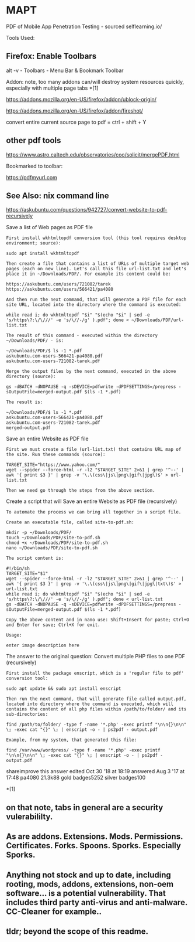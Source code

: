 # MAPT

PDF of Mobile App Penetration Testing - sourced selflearning.io/

Tools Used:

## Firefox: Enable Toolbars
alt -v - Toolbars - Menu Bar & Bookmark Toolbar

Addon: note, too many addons can/will destroy system resources quickly, especially with multiple page tabs *[1]

https://addons.mozilla.org/en-US/firefox/addon/ublock-origin/

https://addons.mozilla.org/en-US/firefox/addon/fireshot/

convert entire current source page to pdf = ctrl + shift + Y


## other pdf tools

https://www.astro.caltech.edu/observatories/coo/solicit/mergePDF.html

Bookmarked to toolbar:

https://pdfmyurl.com



## See Also: nix command line 

https://askubuntu.com/questions/942727/convert-website-to-pdf-recursively


Save a list of Web pages as PDF file

    First install wkhtmltopdf conversion tool (this tool requires desktop environment; source):

    sudo apt install wkhtmltopdf 

    Then create a file that contains a list of URLs of multiple target web pages (each on new line). Let's call this file url-list.txt and let's place it in ~/Downloads/PDF/. For example its content could be:

    https://askubuntu.com/users/721082/tarek
    https://askubuntu.com/users/566421/pa4080

    And then run the next command, that will generate a PDF file for each site URL, located into the directory where the command is executed:

    while read i; do wkhtmltopdf "$i" "$(echo "$i" | sed -e 's/https\?:\/\///' -e 's/\//-/g' ).pdf"; done < ~/Downloads/PDF/url-list.txt

    The result of this command - executed within the directory ~/Downloads/PDF/ - is:

    ~/Downloads/PDF/$ ls -1 *.pdf
    askubuntu.com-users-566421-pa4080.pdf
    askubuntu.com-users-721082-tarek.pdf

    Merge the output files by the next command, executed in the above directory (source):

    gs -dBATCH -dNOPAUSE -q -sDEVICE=pdfwrite -dPDFSETTINGS=/prepress -sOutputFile=merged-output.pdf $(ls -1 *.pdf)

    The result is:

    ~/Downloads/PDF/$ ls -1 *.pdf
    askubuntu.com-users-566421-pa4080.pdf
    askubuntu.com-users-721082-tarek.pdf
    merged-output.pdf

Save an entire Website as PDF file

    First we must create a file (url-list.txt) that contains URL map of the site. Run these commands (source):

    TARGET_SITE="https://www.yahoo.com/"
    wget --spider --force-html -r -l2 "$TARGET_SITE" 2>&1 | grep '^--' | awk '{ print $3 }' | grep -v '\.\(css\|js\|png\|gif\|jpg\)$' > url-list.txt

    Then we need go through the steps from the above section.

Create a script that will Save an entire Website as PDF file (recursively)

    To automate the process we can bring all together in a script file.

    Create an executable file, called site-to-pdf.sh:

    mkdir -p ~/Downloads/PDF/
    touch ~/Downloads/PDF/site-to-pdf.sh
    chmod +x ~/Downloads/PDF/site-to-pdf.sh
    nano ~/Downloads/PDF/site-to-pdf.sh

    The script content is:

    #!/bin/sh
    TARGET_SITE="$1"
    wget --spider --force-html -r -l2 "$TARGET_SITE" 2>&1 | grep '^--' | awk '{ print $3 }' | grep -v '\.\(css\|js\|png\|gif\|jpg\|txt\)$' > url-list.txt
    while read i; do wkhtmltopdf "$i" "$(echo "$i" | sed -e 's/https\?:\/\///' -e 's/\//-/g' ).pdf"; done < url-list.txt
    gs -dBATCH -dNOPAUSE -q -sDEVICE=pdfwrite -dPDFSETTINGS=/prepress -sOutputFile=merged-output.pdf $(ls -1 *.pdf)

    Copy the above content and in nano use: Shift+Insert for paste; Ctrl+O and Enter for save; Ctrl+X for exit.

    Usage:

    enter image description here

The answer to the original question:
Convert multiple PHP files to one PDF (recursively)

    First install the package enscript, which is a 'regular file to pdf' conversion tool:

    sudo apt update && sudo apt install enscript

    Then run the next command, that will generate file called output.pdf, located into directory where the command is executed, which will contains the content of all php files within /path/to/folder/ and its sub-directories:

    find /path/to/folder/ -type f -name '*.php' -exec printf "\n\n{}\n\n" \; -exec cat "{}" \; | enscript -o - | ps2pdf - output.pdf

    Example, from my system, that generated this file:

    find /var/www/wordpress/ -type f -name '*.php' -exec printf "\n\n{}\n\n" \; -exec cat "{}" \; | enscript -o - | ps2pdf - output.pdf

shareimprove this answer
edited Oct 30 '18 at 18:19
answered Aug 3 '17 at 17:48
pa4080
21.3k88 gold badges5252 silver badges100


*[1] 
## on that note, tabs in general are a security vulerabililty. 
## As are addons. Extensions. Mods. Permissions. Certificates. Forks. Spoons. Sporks. Especially Sporks.
## Anything not stock and up to date, including rooting, mods, addons, extensions, non-oem software... is a potential vulnerability. That includes third party anti-virus and anti-malware. CC-Cleaner for example.. 
## tldr; beyond the scope of this readme. 
